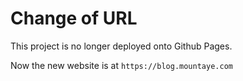 # Change of URL

This project is no longer deployed onto Github Pages. 

Now the new website is at `https://blog.mountaye.com`
